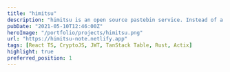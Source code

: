 ```yaml
---
title: "himitsu"
description: "himitsu is an open source pastebin service. Instead of a login system, JWT secrets are provided so you still have power over your data without having to register/login."
pubDate: "2021-05-10T12:46:00Z"
heroImage: "/portfolio/projects/himitsu.png"
url: "https://himitsu-note.netlify.app"
tags: [React TS, CryptoJS, JWT, TanStack Table, Rust, Actix]
highlight: true
preferred_position: 1
---
```

